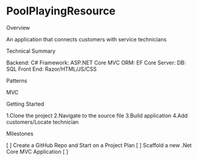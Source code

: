 # PoolPlayingResource

Overview

An application that connects customers with service technicians

Technical Summary

Backend: C#
Framework: ASP.NET Core MVC
ORM: EF Core
Server:
DB: SQL
Front End: Razor/HTML/JS/CSS

Patterns

MVC

Getting Started

1.Clone the project
2.Navigate to the source file
3.Build application
4.Add customers/Locate technician

Milestones

[ ] Create a GitHub Repo and Start on a Project Plan
[ ] Scaffold a new .Net Core MVC Application
[ ]
